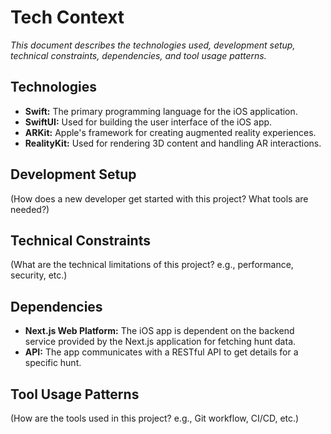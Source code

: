 # Tech Context

_This document describes the technologies used, development setup, technical constraints, dependencies, and tool usage patterns._

## Technologies

- **Swift:** The primary programming language for the iOS application.
- **SwiftUI:** Used for building the user interface of the iOS app.
- **ARKit:** Apple's framework for creating augmented reality experiences.
- **RealityKit:** Used for rendering 3D content and handling AR interactions.

## Development Setup

(How does a new developer get started with this project? What tools are needed?)

## Technical Constraints

(What are the technical limitations of this project? e.g., performance, security, etc.)

## Dependencies

- **Next.js Web Platform:** The iOS app is dependent on the backend service provided by the Next.js application for fetching hunt data.
- **API:** The app communicates with a RESTful API to get details for a specific hunt.

## Tool Usage Patterns

(How are the tools used in this project? e.g., Git workflow, CI/CD, etc.)
